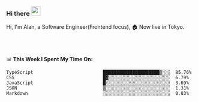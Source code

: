### Hi there <img src="https://media.giphy.com/media/hvRJCLFzcasrR4ia7z/giphy.gif" width="25px">

<!-- ![visitors](https://visitor-badge.glitch.me/badge?page_id=dislfyer.dislfyer) -->

Hi, I'm Alan, a Software Engineer(Frontend focus), 🏠 Now live in Tokyo.

<br/>
<br/>

📊 **This Week I Spent My Time On:**


<!--START_SECTION:waka-->

```text
TypeScript                          █████████████████████▒░░░  85.76%
CSS                                 █▓░░░░░░░░░░░░░░░░░░░░░░░  6.79%
JavaScript                          █░░░░░░░░░░░░░░░░░░░░░░░░  3.69%
JSON                                ▒░░░░░░░░░░░░░░░░░░░░░░░░  1.31%
Markdown                            ░░░░░░░░░░░░░░░░░░░░░░░░░  0.83%
```

<!--END_SECTION:waka-->

<!--
**About Me:**
 -->
